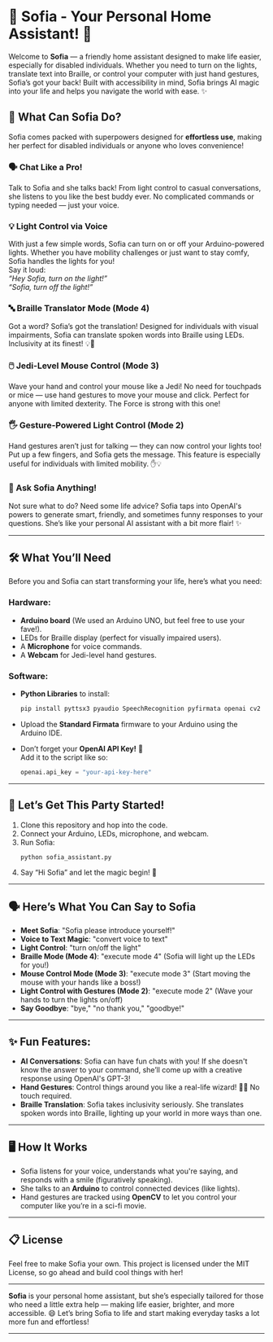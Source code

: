 # 🌟 Sofia - Your Personal Home Assistant! 🌟

Welcome to **Sofia** — a friendly home assistant designed to make life easier, especially for disabled individuals. Whether you need to turn on the lights, translate text into Braille, or control your computer with just hand gestures, Sofia’s got your back! Built with accessibility in mind, Sofia brings AI magic into your life and helps you navigate the world with ease. ✨

## 🎉 What Can Sofia Do?
Sofia comes packed with superpowers designed for **effortless use**, making her perfect for disabled individuals or anyone who loves convenience!

### 🗣️ Chat Like a Pro!
Talk to Sofia and she talks back! From light control to casual conversations, she listens to you like the best buddy ever. No complicated commands or typing needed — just your voice.

### 💡 Light Control via Voice
With just a few simple words, Sofia can turn on or off your Arduino-powered lights. Whether you have mobility challenges or just want to stay comfy, Sofia handles the lights for you!  
Say it loud:  
*“Hey Sofia, turn on the light!”*  
*“Sofia, turn off the light!”*

### 🔤 Braille Translator Mode (Mode 4)
Got a word? Sofia’s got the translation! Designed for individuals with visual impairments, Sofia can translate spoken words into Braille using LEDs. Inclusivity at its finest! 💡🔡

### 🖱️ Jedi-Level Mouse Control (Mode 3)
Wave your hand and control your mouse like a Jedi! No need for touchpads or mice — use hand gestures to move your mouse and click. Perfect for anyone with limited dexterity. The Force is strong with this one!

### 🖐️ Gesture-Powered Light Control (Mode 2)
Hand gestures aren’t just for talking — they can now control your lights too! Put up a few fingers, and Sofia gets the message. This feature is especially useful for individuals with limited mobility. ✋💡

### 🤖 Ask Sofia Anything!
Not sure what to do? Need some life advice? Sofia taps into OpenAI's powers to generate smart, friendly, and sometimes funny responses to your questions. She’s like your personal AI assistant with a bit more flair! ✨

---

## 🛠️ What You’ll Need
Before you and Sofia can start transforming your life, here’s what you need:

### Hardware:
- **Arduino board** (We used an Arduino UNO, but feel free to use your fave!).
- LEDs for Braille display (perfect for visually impaired users).
- A **Microphone** for voice commands.
- A **Webcam** for Jedi-level hand gestures.

### Software:
- **Python Libraries** to install:
   ```bash
   pip install pyttsx3 pyaudio SpeechRecognition pyfirmata openai cv2 numpy cvzone mouse
   ```
- Upload the **Standard Firmata** firmware to your Arduino using the Arduino IDE.

- Don’t forget your **OpenAI API Key!** 🔑  
   Add it to the script like so:
   ```python
   openai.api_key = "your-api-key-here"
   ```

---

## 🚀 Let’s Get This Party Started!
1. Clone this repository and hop into the code.
2. Connect your Arduino, LEDs, microphone, and webcam.
3. Run Sofia:
   ```bash
   python sofia_assistant.py
   ```
4. Say “Hi Sofia” and let the magic begin! 🎇

---

## 🗣️ Here’s What You Can Say to Sofia
- **Meet Sofia**: "Sofia please introduce yourself!"
- **Voice to Text Magic**: "convert voice to text"
- **Light Control**: "turn on/off the light"
- **Braille Mode (Mode 4)**: "execute mode 4" (Sofia will light up the LEDs for you!)
- **Mouse Control Mode (Mode 3)**: "execute mode 3" (Start moving the mouse with your hands like a boss!)
- **Light Control with Gestures (Mode 2)**: "execute mode 2" (Wave your hands to turn the lights on/off)
- **Say Goodbye**: "bye," "no thank you," "goodbye!"

---

## ✨ Fun Features:
- **AI Conversations**: Sofia can have fun chats with you! If she doesn't know the answer to your command, she’ll come up with a creative response using OpenAI's GPT-3!
- **Hand Gestures**: Control things around you like a real-life wizard! 🧙‍♂️ No touch required.
- **Braille Translation**: Sofia takes inclusivity seriously. She translates spoken words into Braille, lighting up your world in more ways than one.

---

## 🖥️ How It Works
- Sofia listens for your voice, understands what you're saying, and responds with a smile (figuratively speaking).
- She talks to an **Arduino** to control connected devices (like lights).
- Hand gestures are tracked using **OpenCV** to let you control your computer like you’re in a sci-fi movie.

---

## 📋 License
Feel free to make Sofia your own. This project is licensed under the MIT License, so go ahead and build cool things with her!

---

**Sofia** is your personal home assistant, but she’s especially tailored for those who need a little extra help — making life easier, brighter, and more accessible. 😄 Let’s bring Sofia to life and start making everyday tasks a lot more fun and effortless!

---